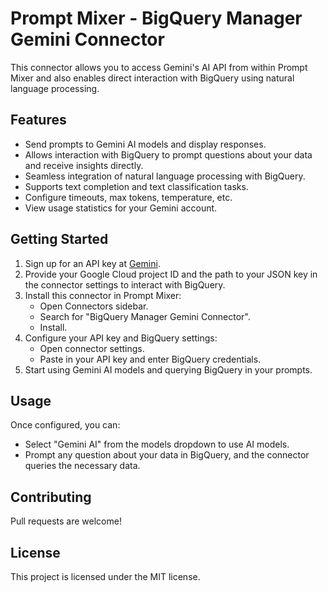 # Prompt Mixer - BigQuery Manager Gemini Connector

This connector allows you to access Gemini's AI API from within Prompt Mixer and also enables direct interaction with BigQuery using natural language processing.

## Features

- Send prompts to Gemini AI models and display responses.
- Allows interaction with BigQuery to prompt questions about your data and receive insights directly.
- Seamless integration of natural language processing with BigQuery.
- Supports text completion and text classification tasks.
- Configure timeouts, max tokens, temperature, etc.
- View usage statistics for your Gemini account.

## Getting Started

1. Sign up for an API key at [Gemini](https://makersuite.google.com/app/apikey).
2. Provide your Google Cloud project ID and the path to your JSON key in the connector settings to interact with BigQuery.
3. Install this connector in Prompt Mixer:
    - Open Connectors sidebar.
    - Search for "BigQuery Manager Gemini Connector".
    - Install.
4. Configure your API key and BigQuery settings:
    - Open connector settings.
    - Paste in your API key and enter BigQuery credentials.
5. Start using Gemini AI models and querying BigQuery in your prompts.

## Usage

Once configured, you can:
- Select "Gemini AI" from the models dropdown to use AI models.
- Prompt any question about your data in BigQuery, and the connector queries the necessary data.

## Contributing

Pull requests are welcome!

## License

This project is licensed under the MIT license.
